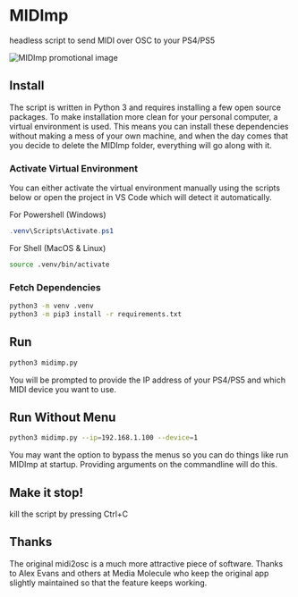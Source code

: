 # MIDImp
headless script to send MIDI over OSC to your PS4/PS5

![MIDImp promotional image](https://repository-images.githubusercontent.com/482833910/1803727c-044f-4e8a-bbbc-6d7e55e19884)

## Install

The script is written in Python 3 and requires installing a few open source packages. To make installation more clean for your personal computer, a virtual environment is used. This means you can install these dependencies without making a mess of your own machine, and when the day comes that you decide to delete the MIDImp folder, everything will go along with it.

### Activate Virtual Environment

You can either activate the virtual environment manually using the scripts below or open the project in VS Code which will detect it automatically.

For Powershell (Windows)
```powershell
.venv\Scripts\Activate.ps1
```

For Shell (MacOS & Linux)
```sh
source .venv/bin/activate
```

### Fetch Dependencies

```sh
python3 -m venv .venv
python3 -m pip3 install -r requirements.txt
```


## Run

```sh
python3 midimp.py
```
You will be prompted to provide the IP address of your PS4/PS5 and which MIDI device you want to use.


## Run Without Menu

```sh
python3 midimp.py --ip=192.168.1.100 --device=1
```

You may want the option to bypass the menus so you can do things like run MIDImp at startup. Providing arguments on the commandline will do this.


## Make it stop!

kill the script by pressing Ctrl+C


## Thanks

The original midi2osc is a much more attractive piece of software. Thanks to Alex Evans and others at Media Molecule who keep the original app slightly maintained so that the feature keeps working.
